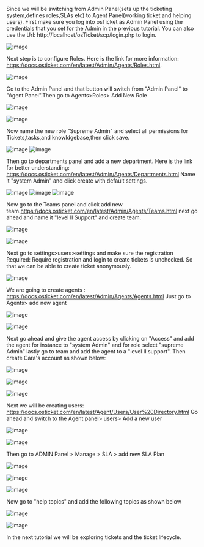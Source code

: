 
Since we will be switching from Admin Panel(sets up the ticketing system,defines roles,SLAs etc) to Agent Panel(working ticket and helping users).
First make sure you log into osTicket as Admin Panel using the credentials that you set for the Admin in the previous tutorial.
You can also use the Url: http://localhost/osTicket/scp/login.php  to login.

![image](https://user-images.githubusercontent.com/129979322/235323718-2145b962-6e84-4b25-9f09-f14fe87aad65.png)

Next step is to configure Roles.
Here is the link for more information: https://docs.osticket.com/en/latest/Admin/Agents/Roles.html.

![image](https://user-images.githubusercontent.com/129979322/235324245-50d5d5a0-a13d-4cc5-8702-3d4cafc5fa70.png)

Go to the Admin Panel and that button will switch from "Admin Panel" to "Agent Panel".Then go to Agents>Roles> Add New Role

![image](https://user-images.githubusercontent.com/129979322/235324201-ddb136e8-07a8-40db-a7d5-b56eae99e94a.png)

![image](https://user-images.githubusercontent.com/129979322/235324521-e2b817f3-150b-47df-bfd2-6690b8941566.png)

Now name the new role "Supreme Admin" and select all permissions for Tickets,tasks,and knowldgebase,then click save.

![image](https://user-images.githubusercontent.com/129979322/235325226-38875221-1b8b-45c3-aeb7-7eed68afb4ff.png)
![image](https://user-images.githubusercontent.com/129979322/235325271-a4dc89e5-832b-481d-b5fa-f9032cc2bee9.png)

Then go to departments panel and add a new department.
Here is the link for better understanding: https://docs.osticket.com/en/latest/Admin/Agents/Departments.html
Name it "system Admin" and click create with default settings.

![image](https://user-images.githubusercontent.com/129979322/235325887-d203fcc6-f45c-49c2-8f9f-cb67d2f69e60.png)
![image](https://user-images.githubusercontent.com/129979322/235325942-58336e8b-1ef0-4db6-8551-9a647f488c6b.png)
![image](https://user-images.githubusercontent.com/129979322/235325987-a9981948-236c-438c-a43e-e15226bda39a.png)

Now go to the Teams panel and click add new team.https://docs.osticket.com/en/latest/Admin/Agents/Teams.html
next go ahead and name it "level II Support" and create team.

![image](https://user-images.githubusercontent.com/129979322/235326793-cb0ffb8d-51e4-4962-8c86-b70f4402bc61.png)

![image](https://user-images.githubusercontent.com/129979322/235326864-795b0fdb-0e11-4d5f-9eb5-a16cf0eb146c.png)

Next go to settings>users>settings and make sure the registration Required: Require registration and login to create tickets is unchecked.
So that we can be able to create ticket anonymously.

![image](https://user-images.githubusercontent.com/129979322/235327044-c589eed0-950a-4d79-9855-5901009f7224.png)
 
 We are going to create agents : https://docs.osticket.com/en/latest/Admin/Agents/Agents.html
 Just go to Agents> add new agent
 
 ![image](https://user-images.githubusercontent.com/129979322/235328763-0a581876-1105-44c2-b65a-b6918243d96d.png)
 
 ![image](https://user-images.githubusercontent.com/129979322/235328620-22c99aba-0480-43aa-83eb-23be6fdaa7a0.png)
 
 Next go ahead and give the agent access by clicking on "Access" and add the agent for instance to "system Admin" 
 and for role select "supreme Admin" lastly go to team and add the agent to a "level II support".
 Then create Cara's account as shown below:
 
 ![image](https://user-images.githubusercontent.com/129979322/235328908-885583c8-1d07-4134-8957-73233a835161.png)
 
 ![image](https://user-images.githubusercontent.com/129979322/235329120-1abb62fd-a1e9-4a1c-b960-95041807958b.png)

![image](https://user-images.githubusercontent.com/129979322/235329148-5fc37c02-50f9-4fda-86d2-78e0fcd796f7.png)

Next we will be creating users: https://docs.osticket.com/en/latest/Agent/Users/User%20Directory.html
Go ahead and switch to the Agent panel> users> Add a new user

![image](https://user-images.githubusercontent.com/129979322/235736262-236d3ce2-228e-480e-be69-fad7d4fb111b.png)

![image](https://user-images.githubusercontent.com/129979322/235329783-4190c9d1-73cd-40ef-8e51-269cc3fc123b.png)

Then go to ADMIN Panel > Manage > SLA > add new SLA Plan

![image](https://user-images.githubusercontent.com/129979322/235329945-ccf7a871-fcfd-47ba-836d-a5274d9b0cb7.png)


![image](https://user-images.githubusercontent.com/129979322/235330243-dec3bfca-c19d-489f-84ea-7b0f4ea2fc33.png)

![image](https://user-images.githubusercontent.com/129979322/235330291-9e0a9193-6a1a-4e72-8135-7421e360e907.png)

Now go to "help topics" and add the following topics as shown below

![image](https://user-images.githubusercontent.com/129979322/235330556-992137a1-70f3-47a0-8d39-69edbad0eed2.png)

![image](https://user-images.githubusercontent.com/129979322/235330912-36141a45-7a84-49c9-9775-f3c761c34d0c.png)

In the next tutorial we will be exploring tickets and the ticket lifecycle.



